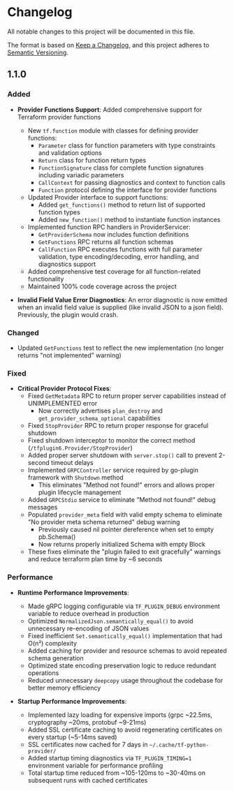 # Changelog

All notable changes to this project will be documented in this file.

The format is based on [Keep a Changelog](https://keepachangelog.com/en/1.0.0/),
and this project adheres to [Semantic Versioning](https://semver.org/spec/v2.0.0.html).

## 1.1.0

### Added

- **Provider Functions Support**: Added comprehensive support for Terraform provider functions
  - New `tf.function` module with classes for defining provider functions:
    - `Parameter` class for function parameters with type constraints and validation options
    - `Return` class for function return types
    - `FunctionSignature` class for complete function signatures including variadic parameters
    - `CallContext` for passing diagnostics and context to function calls
    - `Function` protocol defining the interface for provider functions
  - Updated Provider interface to support functions:
    - Added `get_functions()` method to return list of supported function types
    - Added `new_function()` method to instantiate function instances
  - Implemented function RPC handlers in ProviderServicer:
    - `GetProviderSchema` now includes function definitions
    - `GetFunctions` RPC returns all function schemas
    - `CallFunction` RPC executes functions with full parameter validation, type encoding/decoding, error handling, and diagnostics support
  - Added comprehensive test coverage for all function-related functionality
  - Maintained 100% code coverage across the project

- **Invalid Field Value Error Diagnostics**: An error diagnostic is now emitted when an invalid field value
    is supplied (like invalid JSON to a json field). Previously, the plugin would crash.

### Changed

- Updated `GetFunctions` test to reflect the new implementation (no longer returns "not implemented" warning)

### Fixed

- **Critical Provider Protocol Fixes**:
  - Fixed `GetMetadata` RPC to return proper server capabilities instead of UNIMPLEMENTED error
    - Now correctly advertises `plan_destroy` and `get_provider_schema_optional` capabilities
  - Fixed `StopProvider` RPC to return proper response for graceful shutdown
  - Fixed shutdown interceptor to monitor the correct method (`/tfplugin6.Provider/StopProvider`)
  - Added proper server shutdown with `server.stop()` call to prevent 2-second timeout delays
  - Implemented `GRPCController` service required by go-plugin framework with `Shutdown` method
    - This eliminates "Method not found!" errors and allows proper plugin lifecycle management
  - Added `GRPCStdio` service to eliminate "Method not found!" debug messages
  - Populated `provider_meta` field with valid empty schema to eliminate "No provider meta schema returned" debug warning
    - Previously caused nil pointer dereference when set to empty pb.Schema()
    - Now returns properly initialized Schema with empty Block
  - These fixes eliminate the "plugin failed to exit gracefully" warnings and reduce terraform plan time by ~6 seconds

### Performance

- **Runtime Performance Improvements**:
  - Made gRPC logging configurable via `TF_PLUGIN_DEBUG` environment variable to reduce overhead in production
  - Optimized `NormalizedJson.semantically_equal()` to avoid unnecessary re-encoding of JSON values
  - Fixed inefficient `Set.semantically_equal()` implementation that had O(n²) complexity
  - Added caching for provider and resource schemas to avoid repeated schema generation
  - Optimized state encoding preservation logic to reduce redundant operations
  - Reduced unnecessary `deepcopy` usage throughout the codebase for better memory efficiency

- **Startup Performance Improvements**:
  - Implemented lazy loading for expensive imports (grpc ~22.5ms, cryptography ~20ms, protobuf ~9-21ms)
  - Added SSL certificate caching to avoid regenerating certificates on every startup (~5-14ms saved)
  - SSL certificates now cached for 7 days in `~/.cache/tf-python-provider/`
  - Added startup timing diagnostics via `TF_PLUGIN_TIMING=1` environment variable for performance profiling
  - Total startup time reduced from ~105-120ms to ~30-40ms on subsequent runs with cached certificates